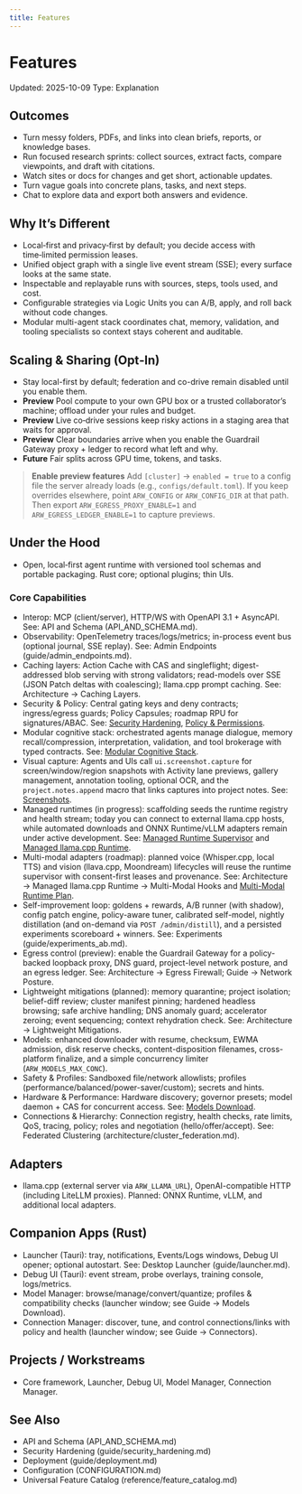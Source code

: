 ```yaml
---
title: Features
---
```


# Features

Updated: 2025-10-09
Type: Explanation

## Outcomes
- Turn messy folders, PDFs, and links into clean briefs, reports, or knowledge bases.
- Run focused research sprints: collect sources, extract facts, compare viewpoints, and draft with citations.
- Watch sites or docs for changes and get short, actionable updates.
- Turn vague goals into concrete plans, tasks, and next steps.
- Chat to explore data and export both answers and evidence.

## Why It’s Different
- Local‑first and privacy‑first by default; you decide access with time‑limited permission leases.
- Unified object graph with a single live event stream (SSE); every surface looks at the same state.
- Inspectable and replayable runs with sources, steps, tools used, and cost.
- Configurable strategies via Logic Units you can A/B, apply, and roll back without code changes.
- Modular multi-agent stack coordinates chat, memory, validation, and tooling specialists so context stays coherent and auditable.

## Scaling & Sharing (Opt‑In)
- Stay local-first by default; federation and co-drive remain disabled until you enable them.
- **Preview** Pool compute to your own GPU box or a trusted collaborator’s machine; offload under your rules and budget.
- **Preview** Live co‑drive sessions keep risky actions in a staging area that waits for approval.
- **Preview** Clear boundaries arrive when you enable the Guardrail Gateway proxy + ledger to record what left and why.
- **Future** Fair splits across GPU time, tokens, and tasks.

> **Enable preview features** Add `[cluster]` → `enabled = true` to a config file the server already loads (e.g., `configs/default.toml`). If you keep overrides elsewhere, point `ARW_CONFIG` or `ARW_CONFIG_DIR` at that path. Then export `ARW_EGRESS_PROXY_ENABLE=1` and `ARW_EGRESS_LEDGER_ENABLE=1` to capture previews.

## Under the Hood
- Open, local‑first agent runtime with versioned tool schemas and portable packaging. Rust core; optional plugins; thin UIs.

### Core Capabilities
- Interop: MCP (client/server), HTTP/WS with OpenAPI 3.1 + AsyncAPI. See: API and Schema (API_AND_SCHEMA.md).
- Observability: OpenTelemetry traces/logs/metrics; in-process event bus (optional journal, SSE replay). See: Admin Endpoints (guide/admin_endpoints.md).
- Caching layers: Action Cache with CAS and singleflight; digest-addressed blob serving with strong validators; read-models over SSE (JSON Patch deltas with coalescing); llama.cpp prompt caching. See: Architecture → Caching Layers.
- Security & Policy: Central gating keys and deny contracts; ingress/egress guards; Policy Capsules; roadmap RPU for signatures/ABAC. See: [Security Hardening](guide/security_hardening.md), [Policy & Permissions](guide/policy_permissions.md).
- Modular cognitive stack: orchestrated agents manage dialogue, memory recall/compression, interpretation, validation, and tool brokerage with typed contracts. See: [Modular Cognitive Stack](architecture/modular_cognitive_stack.md).
- Visual capture: Agents and UIs call `ui.screenshot.capture` for screen/window/region snapshots with Activity lane previews, gallery management, annotation tooling, optional OCR, and the `project.notes.append` macro that links captures into project notes. See: [Screenshots](guide/screenshots.md).
- Managed runtimes (in progress): scaffolding seeds the runtime registry and health stream; today you can connect to external llama.cpp hosts, while automated downloads and ONNX Runtime/vLLM adapters remain under active development. See: [Managed Runtime Supervisor](architecture/managed_runtime_supervisor.md) and [Managed llama.cpp Runtime](architecture/managed_llamacpp_runtime.md).
- Multi-modal adapters (roadmap): planned voice (Whisper.cpp, local TTS) and vision (llava.cpp, Moondream) lifecycles will reuse the runtime supervisor with consent-first leases and provenance. See: Architecture → Managed llama.cpp Runtime → Multi-Modal Hooks and [Multi-Modal Runtime Plan](architecture/multimodal_runtime_plan.md).
- Self-improvement loop: goldens + rewards, A/B runner (with shadow), config patch engine, policy-aware tuner, calibrated self-model, nightly distillation (and on-demand via `POST /admin/distill`), and a persisted experiments scoreboard + winners. See: Experiments (guide/experiments_ab.md).
- Egress control (preview): enable the Guardrail Gateway for a policy-backed loopback proxy, DNS guard, project-level network posture, and an egress ledger. See: Architecture → Egress Firewall; Guide → Network Posture.
- Lightweight mitigations (planned): memory quarantine; project isolation; belief-diff review; cluster manifest pinning; hardened headless browsing; safe archive handling; DNS anomaly guard; accelerator zeroing; event sequencing; context rehydration check. See: Architecture → Lightweight Mitigations.
- Models: enhanced downloader with resume, checksum, EWMA admission, disk reserve checks, content-disposition filenames, cross-platform finalize, and a simple concurrency limiter (`ARW_MODELS_MAX_CONC`).
- Safety & Profiles: Sandboxed file/network allowlists; profiles (performance/balanced/power-saver/custom); secrets and hints.
- Hardware & Performance: Hardware discovery; governor presets; model daemon + CAS for concurrent access. See: [Models Download](guide/models_download.md).
- Connections & Hierarchy: Connection registry, health checks, rate limits, QoS, tracing, policy; roles and negotiation (hello/offer/accept). See: Federated Clustering (architecture/cluster_federation.md).

## Adapters
- llama.cpp (external server via `ARW_LLAMA_URL`), OpenAI-compatible HTTP (including LiteLLM proxies). Planned: ONNX Runtime, vLLM, and additional local adapters.

## Companion Apps (Rust)
- Launcher (Tauri): tray, notifications, Events/Logs windows, Debug UI opener; optional autostart. See: Desktop Launcher (guide/launcher.md).
- Debug UI (Tauri): event stream, probe overlays, training console, logs/metrics.
- Model Manager: browse/manage/convert/quantize; profiles & compatibility checks (launcher window; see Guide → Models Download).
- Connection Manager: discover, tune, and control connections/links with policy and health (launcher window; see Guide → Connectors).

## Projects / Workstreams
- Core framework, Launcher, Debug UI, Model Manager, Connection Manager.

## See Also
- API and Schema (API_AND_SCHEMA.md)
- Security Hardening (guide/security_hardening.md)
- Deployment (guide/deployment.md)
- Configuration (CONFIGURATION.md)
- Universal Feature Catalog (reference/feature_catalog.md)
